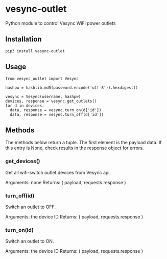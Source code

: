 # vesync-outlet
Python module to control Vesync WiFi power outlets

## Installation
```
pip3 install vesync-outlet
```

## Usage
```
from vesync_outlet import Vesync

hashpw = hashlib.md5(password.encode('utf-8')).hexdigest()

vesync = Vesync(username, hashpw)
devices, response = vesync.get_outlets()
for d in devices:
  data, response = vesync.turn_on(d['id'])
  data, response = vesync.turn_off(d['id'])
```

## Methods
The methods below return a tuple. The first element is the payload data.
If this entry is None, check results in the response object for errors.

### get_devices()
Get all wifi-switch outlet devices from Vesync api.

Arguments: none
Returns: ( payload, requests.response )

### turn_off(id)
Switch an outlet to OFF.

Arguments: the device ID
Returns: ( payload, requests.response )

### turn_on(id)
Switch an outlet to ON.

Arguments: the device ID
Returns: ( payload, requests.response )
